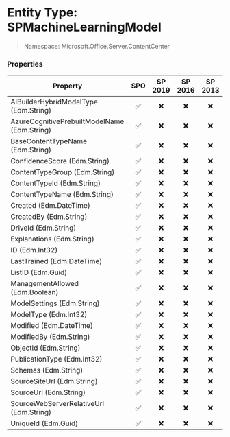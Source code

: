 # Entity Type: SPMachineLearningModel

> Namespace: Microsoft.Office.Server.ContentCenter

### Properties

Property | SPO | SP 2019 | SP 2016 | SP 2013
----------|:---:|:-------:|:-------:|:-------:
AIBuilderHybridModelType (Edm.String) | ✅ | ❌ | ❌ | ❌
AzureCognitivePrebuiltModelName (Edm.String) | ✅ | ❌ | ❌ | ❌
BaseContentTypeName (Edm.String) | ✅ | ❌ | ❌ | ❌
ConfidenceScore (Edm.String) | ✅ | ❌ | ❌ | ❌
ContentTypeGroup (Edm.String) | ✅ | ❌ | ❌ | ❌
ContentTypeId (Edm.String) | ✅ | ❌ | ❌ | ❌
ContentTypeName (Edm.String) | ✅ | ❌ | ❌ | ❌
Created (Edm.DateTime) | ✅ | ❌ | ❌ | ❌
CreatedBy (Edm.String) | ✅ | ❌ | ❌ | ❌
DriveId (Edm.String) | ✅ | ❌ | ❌ | ❌
Explanations (Edm.String) | ✅ | ❌ | ❌ | ❌
ID (Edm.Int32) | ✅ | ❌ | ❌ | ❌
LastTrained (Edm.DateTime) | ✅ | ❌ | ❌ | ❌
ListID (Edm.Guid) | ✅ | ❌ | ❌ | ❌
ManagementAllowed (Edm.Boolean) | ✅ | ❌ | ❌ | ❌
ModelSettings (Edm.String) | ✅ | ❌ | ❌ | ❌
ModelType (Edm.Int32) | ✅ | ❌ | ❌ | ❌
Modified (Edm.DateTime) | ✅ | ❌ | ❌ | ❌
ModifiedBy (Edm.String) | ✅ | ❌ | ❌ | ❌
ObjectId (Edm.String) | ✅ | ❌ | ❌ | ❌
PublicationType (Edm.Int32) | ✅ | ❌ | ❌ | ❌
Schemas (Edm.String) | ✅ | ❌ | ❌ | ❌
SourceSiteUrl (Edm.String) | ✅ | ❌ | ❌ | ❌
SourceUrl (Edm.String) | ✅ | ❌ | ❌ | ❌
SourceWebServerRelativeUrl (Edm.String) | ✅ | ❌ | ❌ | ❌
UniqueId (Edm.Guid) | ✅ | ❌ | ❌ | ❌